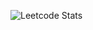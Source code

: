 ![Leetcode Stats](https://leetcode.card.workers.dev/koder_786?theme=nord&font=baloo&extension=activity)
